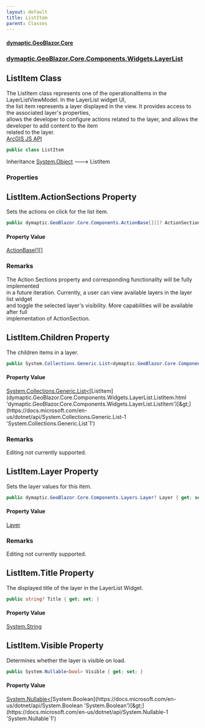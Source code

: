 ```yaml
---
layout: default
title: ListItem
parent: Classes
---
```

#### [dymaptic.GeoBlazor.Core](index.html 'index')
### [dymaptic.GeoBlazor.Core.Components.Widgets.LayerList](index.html#dymaptic.GeoBlazor.Core.Components.Widgets.LayerList 'dymaptic.GeoBlazor.Core.Components.Widgets.LayerList')

## ListItem Class

The ListItem class represents one of the operationalItems in the LayerListViewModel. In the LayerList widget UI,  
the list item represents a layer displayed in the view. It provides access to the associated layer's properties,  
allows the developer to configure actions related to the layer, and allows the developer to add content to the item  
related to the layer.  
<a target="_blank" href="https://developers.arcgis.com/javascript/latest/api-reference/esri-widgets-LayerList-ListItem.html#actionsSections">ArcGIS JS API</a>

```csharp
public class ListItem
```

Inheritance [System.Object](https://docs.microsoft.com/en-us/dotnet/api/System.Object 'System.Object') &#129106; ListItem
### Properties

<a name='dymaptic.GeoBlazor.Core.Components.Widgets.LayerList.ListItem.ActionSections'></a>

## ListItem.ActionSections Property

Sets the actions on click for the list item.

```csharp
public dymaptic.GeoBlazor.Core.Components.ActionBase[][]? ActionSections { get; set; }
```

#### Property Value
[ActionBase](dymaptic.GeoBlazor.Core.Components.ActionBase.html 'dymaptic.GeoBlazor.Core.Components.ActionBase')[[]](https://docs.microsoft.com/en-us/dotnet/api/System.Array 'System.Array')[[]](https://docs.microsoft.com/en-us/dotnet/api/System.Array 'System.Array')

### Remarks
The Action Sections property and corresponding functionality will be fully implemented  
in a future iteration.  Currently, a user can view available layers in the layer list widget  
and toggle the selected layer's visibility. More capabilities will be available after full  
implementation of ActionSection.

<a name='dymaptic.GeoBlazor.Core.Components.Widgets.LayerList.ListItem.Children'></a>

## ListItem.Children Property

The children items in a layer.

```csharp
public System.Collections.Generic.List<dymaptic.GeoBlazor.Core.Components.Widgets.LayerList.ListItem>? Children { get; set; }
```

#### Property Value
[System.Collections.Generic.List&lt;](https://docs.microsoft.com/en-us/dotnet/api/System.Collections.Generic.List-1 'System.Collections.Generic.List`1')[ListItem](dymaptic.GeoBlazor.Core.Components.Widgets.LayerList.ListItem.html 'dymaptic.GeoBlazor.Core.Components.Widgets.LayerList.ListItem')[&gt;](https://docs.microsoft.com/en-us/dotnet/api/System.Collections.Generic.List-1 'System.Collections.Generic.List`1')

### Remarks
Editing not currently supported.

<a name='dymaptic.GeoBlazor.Core.Components.Widgets.LayerList.ListItem.Layer'></a>

## ListItem.Layer Property

Sets the layer values for this item.

```csharp
public dymaptic.GeoBlazor.Core.Components.Layers.Layer? Layer { get; set; }
```

#### Property Value
[Layer](dymaptic.GeoBlazor.Core.Components.Layers.Layer.html 'dymaptic.GeoBlazor.Core.Components.Layers.Layer')

### Remarks
Editing not currently supported.

<a name='dymaptic.GeoBlazor.Core.Components.Widgets.LayerList.ListItem.Title'></a>

## ListItem.Title Property

The displayed title of the layer in the LayerList Widget.

```csharp
public string? Title { get; set; }
```

#### Property Value
[System.String](https://docs.microsoft.com/en-us/dotnet/api/System.String 'System.String')

<a name='dymaptic.GeoBlazor.Core.Components.Widgets.LayerList.ListItem.Visible'></a>

## ListItem.Visible Property

Determines whether the layer is visible on load.

```csharp
public System.Nullable<bool> Visible { get; set; }
```

#### Property Value
[System.Nullable&lt;](https://docs.microsoft.com/en-us/dotnet/api/System.Nullable-1 'System.Nullable`1')[System.Boolean](https://docs.microsoft.com/en-us/dotnet/api/System.Boolean 'System.Boolean')[&gt;](https://docs.microsoft.com/en-us/dotnet/api/System.Nullable-1 'System.Nullable`1')
